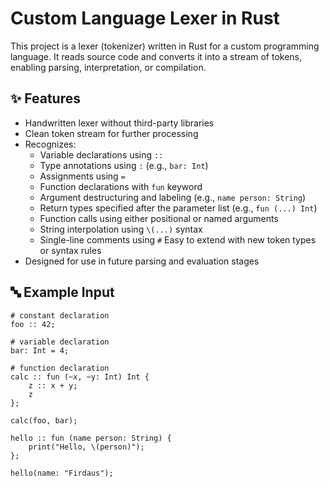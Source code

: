 # Custom Language Lexer in Rust

This project is a lexer (tokenizer) written in Rust for a custom programming language. It reads source code and converts it into a stream of tokens, enabling parsing, interpretation, or compilation.

## ✨ Features

- Handwritten lexer without third-party libraries
- Clean token stream for further processing
- Recognizes:
  - Variable declarations using `::`
  - Type annotations using `:` (e.g., `bar: Int`)
  - Assignments using `=`
  - Function declarations with `fun` keyword
  - Argument destructuring and labeling (e.g., `name person: String`)
  - Return types specified after the parameter list (e.g., `fun (...) Int`)
  - Function calls using either positional or named arguments
  - String interpolation using `\(...)` syntax
  - Single-line comments using `#` Easy to extend with new token types or syntax rules
- Designed for use in future parsing and evaluation stages

## 🔤 Example Input

```
# constant declaration
foo :: 42;

# variable declaration
bar: Int = 4;

# function declaration
calc :: fun (~x, ~y: Int) Int {
    z :: x + y;
    z
};

calc(foo, bar);

hello :: fun (name person: String) {
    print("Hello, \(person)");
};

hello(name: "Firdaus");
```
